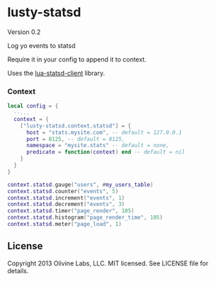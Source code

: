 lusty-statsd
============

Version 0.2

Log yo events to statsd

Require it in your config to append it to context.

Uses the [lua-statsd-client](https://github.com/stvp/lua-statsd-client)
library.

### Context

```lua
local config = {
  --...
  context = {
    ["lusty-statsd.context.statsd"] = {
      host = "stats.mysite.com", -- default = 127.0.0.1
      port = 8125, -- default = 8125,
      namespace = "mysite.stats" -- default = none,
      predicate = function(context) end -- default = nil
    }
  }
}
```

```lua
context.statsd.gauge("users", #my_users_table)
context.statsd.counter("events", 5)
context.statsd.increment("events", 1)
context.statsd.decrement("events", 3)
context.statsd.timer("page_render", 105)
context.statsd.histogram("page_render_time", 105)
context.statsd.meter("page_load", 1)
```


License
-------
Copyright 2013 Olivine Labs, LLC. MIT licensed. See LICENSE file for details.

